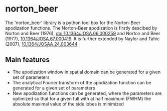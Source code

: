 # norton_beer

The 'norton_beer' library is a python tool box for the Norton-Beer apodization functions. The Norton-Beer apodization is firstly descibed by Norton and Beer (1976), [doi:10.1364/JOSA.66.000259](https://www.osapublishing.org/abstract.cfm?URI=josa-66-3-259) and Norton and Beer (1977), [10.1364/JOSA.67.000419](https://opg.optica.org/abstract.cfm?URI=josa-67-3-419). It is further extended by Naylor and Tahic (2007), [10.1364/JOSAA.24.003644](https://www.osapublishing.org/abstract.cfm?URI=josaa-24-11-3644)

## Main features

- The apodization window in spatial domain can be generated for a given set of parameters
- The analytical Fourier transform of the apodization function can be generated for a given set of parameters
- New apodization functions can be generated, where the parameters are optimized so that for a given full with at half maximum (FWHM) the absolute maximal value of the side lobes is minimized
